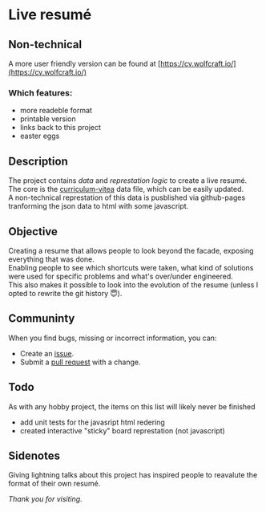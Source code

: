 # Live resumé
## Non-technical

A more user friendly version can be found at [https://cv.wolfcraft.io/](https://cv.wolfcraft.io/)

### Which features:
- more readeble format
- printable version
- links back to this project
- easter eggs

## Description

The project contains _data_ and _represtation logic_ to create a live resumé.  
The core is the [curriculum-vitea](./Curriculum_vitae.json) data file, which can be easily updated.  
A non-technical represtation of this data is pusblished via github-pages tranforming the json data to html with some javascript.

## Objective

Creating a resume that allows people to look beyond the facade, exposing everything that was done.  
Enabling people to see which shortcuts were taken, what kind of solutions were used for specific problems and what's over/under engineered.  
This also makes it possible to look into the evolution of the resume (unless I opted to rewrite the git history :innocent:).

## Communinty

When you find bugs, missing or incorrect information, you can:
- Create an [issue](https://github.com/ridingwolf/ridingwolf.github.io/issues).  
- Submit a [pull request](https://github.com/ridingwolf/ridingwolf.github.io/pulls) with a change.

## Todo

As with any hobby project, the items on this list will likely never be finished

- add unit tests for the javasript html redering
- created interactive "sticky" board represtation (not javascript)

## Sidenotes

Giving lightning talks about this project has inspired people to reavalute the format of their own resumé.

_Thank you for visiting._
